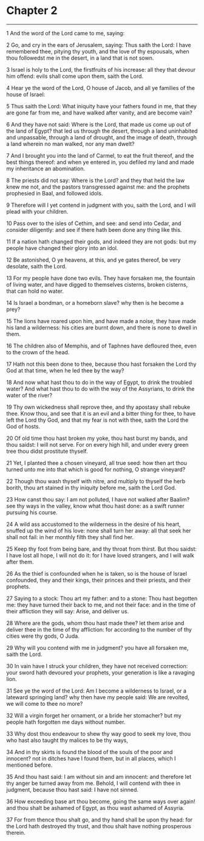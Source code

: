 # Chapter 2

***

1 And the word of the Lord came to me, saying:

2 Go, and cry in the ears of Jerusalem, saying: Thus saith the Lord: I have remembered thee, pitying thy youth, and the love of thy espousals, when thou followedst me in the desert, in a land that is not sown.

3 Israel is holy to the Lord, the firstfruits of his increase: all they that devour him offend: evils shall come upon them, saith the Lord.

4 Hear ye the word of the Lord, O house of Jacob, and all ye families of the house of Israel:

5 Thus saith the Lord: What iniquity have your fathers found in me, that they are gone far from me, and have walked after vanity, and are become vain?

6 And they have not said: Where is the Lord, that made us come up out of the land of Egypt? that led us through the desert, through a land uninhabited and unpassable, through a land of drought, and the image of death, through a land wherein no man walked, nor any man dwelt?

7 And I brought you into the land of Carmel, to eat the fruit thereof, and the best things thereof: and when ye entered in, you defiled my land and made my inheritance an abomination.

8 The priests did not say: Where is the Lord? and they that held the law knew me not, and the pastors transgressed against me: and the prophets prophesied in Baal, and followed idols.

9 Therefore will I yet contend in judgment with you, saith the Lord, and I will plead with your children.

10 Pass over to the isles of Cethim, and see: and send into Cedar, and consider diligently: and see if there hath been done any thing like this.

11 If a nation hath changed their gods, and indeed they are not gods: but my people have changed their glory into an idol.

12 Be astonished, O ye heavens, at this, and ye gates thereof, be very desolate, saith the Lord.

13 For my people have done two evils. They have forsaken me, the fountain of living water, and have digged to themselves cisterns, broken cisterns, that can hold no water.

14 Is Israel a bondman, or a homeborn slave? why then is he become a prey?

15 The lions have roared upon him, and have made a noise, they have made his land a wilderness: his cities are burnt down, and there is none to dwell in them.

16 The children also of Memphis, and of Taphnes have defloured thee, even to the crown of the head.

17 Hath not this been done to thee, because thou hast forsaken the Lord thy God at that time, when he led thee by the way?

18 And now what hast thou to do in the way of Egypt, to drink the troubled water? And what hast thou to do with the way of the Assyrians, to drink the water of the river?

19 Thy own wickedness shall reprove thee, and thy apostasy shall rebuke thee. Know thou, and see that it is an evil and a bitter thing for thee, to have left the Lord thy God, and that my fear is not with thee, saith the Lord the God of hosts.

20 Of old time thou hast broken my yoke, thou hast burst my bands, and thou saidst: I will not serve. For on every high hill, and under every green tree thou didst prostitute thyself.

21 Yet, I planted thee a chosen vineyard, all true seed: how then art thou turned unto me into that which is good for nothing, O strange vineyard?

22 Though thou wash thyself with nitre, and multiply to thyself the herb borith, thou art stained in thy iniquity before me, saith the Lord God.

23 How canst thou say: I am not polluted, I have not walked after Baalim? see thy ways in the valley, know what thou hast done: as a swift runner pursuing his course.

24 A wild ass accustomed to the wilderness in the desire of his heart, snuffed up the wind of his love: none shall turn her away: all that seek her shall not fail: in her monthly filth they shall find her.

25 Keep thy foot from being bare, and thy throat from thirst. But thou saidst: I have lost all hope, I will not do it: for I have loved strangers, and I will walk after them.

26 As the thief is confounded when he is taken, so is the house of Israel confounded, they and their kings, their princes and their priests, and their prophets.

27 Saying to a stock: Thou art my father: and to a stone: Thou hast begotten me: they have turned their back to me, and not their face: and in the time of their affliction they will say: Arise, and deliver us.

28 Where are the gods, whom thou hast made thee? let them arise and deliver thee in the time of thy affliction: for according to the number of thy cities were thy gods, O Juda.

29 Why will you contend with me in judgment? you have all forsaken me, saith the Lord.

30 In vain have I struck your children, they have not received correction: your sword hath devoured your prophets, your generation is like a ravaging lion.

31 See ye the word of the Lord: Am I become a wilderness to Israel, or a lateward springing land? why then have my people said: We are revolted, we will come to thee no more?

32 Will a virgin forget her ornament, or a bride her stomacher? but my people hath forgotten me days without number.

33 Why dost thou endeavour to shew thy way good to seek my love, thou who hast also taught thy malices to be thy ways,

34 And in thy skirts is found the blood of the souls of the poor and innocent? not in ditches have I found them, but in all places, which I mentioned before.

35 And thou hast said: I am without sin and am innocent: and therefore let thy anger be turned away from me. Behold, I will contend with thee in judgment, because thou hast said: I have not sinned.

36 How exceeding base art thou become, going the same ways over again! and thou shalt be ashamed of Egypt, as thou wast ashamed of Assyria.

37 For from thence thou shalt go, and thy hand shall be upon thy head: for the Lord hath destroyed thy trust, and thou shalt have nothing prosperous therein.

